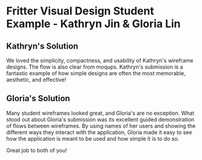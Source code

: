 # Fritter Visual Design Student Example - Kathryn Jin & Gloria Lin

## Kathryn's Solution
We loved the simplicity, compactness, and usability of Kathryn's wireframe designs. The flow is also clear from moqups. Kathryn's submission is a fantastic example of how simple designs are often the most memorable, aesthetic, and effective!

## Gloria's Solution
Many student wireframes looked great, and Gloria's are no exception. What stood out about Gloria's submission was its excellent guided demonstration of flows between wireframes. By using names of her users and showing the different ways they interact with the application, Gloria made it easy to see how the application is meant to be used and how simple it is to do so.

Great job to both of you!